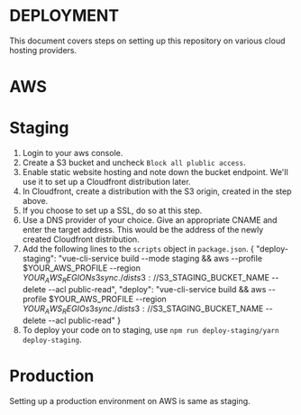 # DEPLOYMENT
This document covers steps on setting up this repository on various cloud hosting providers.

# AWS

# Staging
1. Login to your aws console.
2. Create a S3 bucket and uncheck `Block all plublic access`.
3. Enable static website hosting and note down the bucket endpoint. We'll use it to set up a Cloudfront distribution later.
4. In Cloudfront, create a distribution with the S3 origin, created in the step above.
5. If you choose to set up a SSL, do so at this step.
6. Use a DNS provider of your choice. Give an appropriate CNAME and enter the target address. This would be the address of the newly created Cloudfront distribution.
7. Add the following lines to the `scripts` object in `package.json`.
   {
    "deploy-staging": "vue-cli-service build --mode staging && aws --profile $YOUR_AWS_PROFILE --region $YOUR_AWS_REGION s3 sync ./dist s3://$S3_STAGING_BUCKET_NAME --delete --acl public-read",
     "deploy": "vue-cli-service build && aws --profile $YOUR_AWS_PROFILE --region $YOUR_AWS_REGIO s3 sync ./dist s3://$S3_STAGING_BUCKET_NAME --delete --acl public-read"
}
8. To deploy your code on to staging, use `npm run deploy-staging/yarn deploy-staging`.

# Production
Setting up a production environment on AWS is same as staging.
